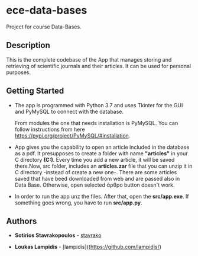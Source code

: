 # ece-data-bases
Project for course Data-Bases.

## Description

This is the complete codebase of the App that manages storing and retrieving of scientific journals and their articles. It can be used for personal purposes.
## Getting Started

- The app is programmed with Python 3.7 and uses Tkinter for the GUI and PyMySQL to connect with the database.
 
  From modules the one that needs installation is PyMySQL. You can follow instructions from here https://pypi.org/project/PyMySQL/#installation. 

- App gives you the capability to open an article included in the database as a pdf. It presupposes to create a folder with name **"articles"** in your C directory **(C:\)**. Every time you add a new article, it will be saved there.Now, src folder, includes an **articles.zar** file that you can unzip it in C directory -instead of create a new one-. There are some articles saved that have beed downloaded from web and are passed also in Data Base. Otherwise, open selected άρθρο button doesn't work.

- In order to run the app unz the files. After that, open the **src/app.exe**. If something goes wrong, you have to run **src/app.py**.

## Authors

- **Sotirios Stavrakopoulos** - [stavrako](https://github.com/stavrako/)

- **Loukas Lampidis** - [lampidis]((https://github.com/lampidis/)

